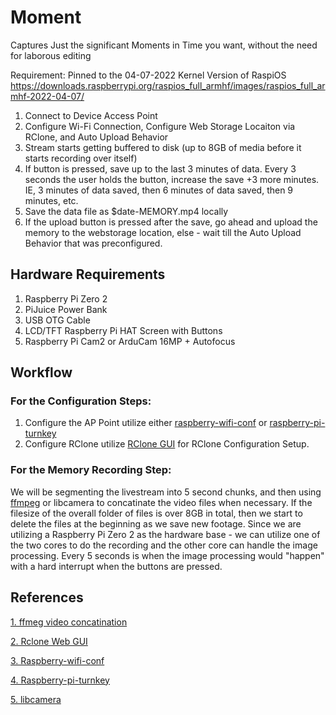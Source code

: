 # Moment
Captures Just the significant Moments in Time you want, without the need for laborous editing

Requirement:
Pinned to the 04-07-2022 Kernel Version of RaspiOS
https://downloads.raspberrypi.org/raspios_full_armhf/images/raspios_full_armhf-2022-04-07/

1. Connect to Device Access Point
2. Configure Wi-Fi Connection, Configure Web Storage Locaiton via RClone, and Auto Upload Behavior
3. Stream starts getting buffered to disk (up to 8GB of media before it starts recording over itself)
4. If button is pressed, save up to the last 3 minutes of data. Every 3 seconds the user holds the button, increase the save +3 more minutes. IE, 3 minutes of data saved, then 6 minutes of data saved, then 9 minutes, etc.
5. Save the data file as $date-MEMORY.mp4 locally
6. If the upload button is pressed after the save, go ahead and upload the memory to the webstorage location, else - wait till the Auto Upload Behavior that was preconfigured.

## Hardware Requirements

1. Raspberry Pi Zero 2
2. PiJuice Power Bank
3. USB OTG Cable
4. LCD/TFT Raspberry Pi HAT Screen with Buttons
5. Raspberry Pi Cam2 or ArduCam 16MP + Autofocus

## Workflow

### For the Configuration Steps:

1. Configure the AP Point utilize either [raspberry-wifi-conf](https://github.com/sabhiram/raspberry-wifi-conf) or [raspberry-pi-turnkey](https://github.com/schollz/raspberry-pi-turnkey)
2. Configure RClone utilize [RClone GUI](https://github.com/rclone/rclone-webui-react) for RClone Configuration Setup. 

### For the Memory Recording Step:

We will be segmenting the livestream into 5 second chunks, and then using [ffmpeg](https://superuser.com/questions/521113/join-mp4-files-in-linux) or libcamera to concatinate the video files when necessary. If the filesize of the overall folder of files is over 8GB in total, then we start to delete the files at the beginning as we save new footage. Since we are utilizing a Raspberry Pi Zero 2 as the hardware base - we can utilize one of the two cores to do the recording and the other core can handle the image processing. Every 5 seconds is when the image processing would "happen" with a hard interrupt when the buttons are pressed.


## References

[1. ffmeg video concatination](https://superuser.com/questions/521113/join-mp4-files-in-linux)

[2. Rclone Web GUI](https://github.com/rclone/rclone-webui-react)

[3. Raspberry-wifi-conf](https://github.com/sabhiram/raspberry-wifi-conf)

[4. Raspberry-pi-turnkey](https://github.com/schollz/raspberry-pi-turnkey)

[5. libcamera](https://github.com/kbingham/libcamera)

